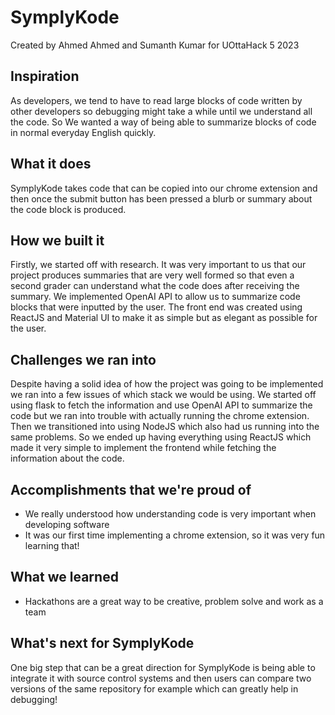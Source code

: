 # SymplyKode

Created by Ahmed Ahmed and Sumanth Kumar for UOttaHack 5 2023

## Inspiration
As developers, we tend to have to read large blocks of code written by other developers so debugging might take a while until we understand all the code. So We wanted a way of being able to summarize blocks of code in normal everyday English quickly.

## What it does
SymplyKode takes code that can be copied into our chrome extension and then once the submit button has been pressed a blurb or summary about the code block is produced.

## How we built it
Firstly, we started off with research. It was very important to us that our project produces summaries that are very well formed so that even a second grader can understand what the code does after receiving the summary. We implemented OpenAI API to allow us to summarize code blocks that were inputted by the user. The front end was created using ReactJS and Material UI to make it as simple but as elegant as possible for the user. 

## Challenges we ran into
Despite having a solid idea of how the project was going to be implemented we ran into a few issues of which stack we would be using. We started off using flask to fetch the information and use OpenAI API to summarize the code but we ran into trouble with actually running the chrome extension. Then we transitioned into using NodeJS which also had us running into the same problems. So we ended up having everything using ReactJS which made it very simple to implement the frontend while fetching the information about the code.

## Accomplishments that we're proud of
- We really understood how understanding code is very important when developing software
- It was our first time implementing a chrome extension, so it was very fun learning that!

## What we learned
- Hackathons are a great way to be creative, problem solve and work as a team

## What's next for SymplyKode
One big step that can be a great direction for SymplyKode is being able to integrate it with source control systems and then users can compare two versions of the same repository for example which can greatly help in debugging!
